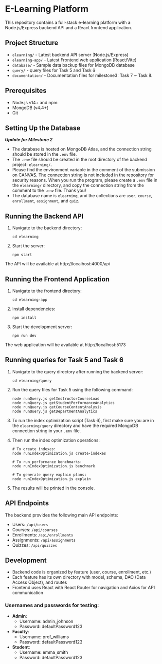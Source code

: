 # E-Learning Platform

This repository contains a full-stack e-learning platform with a Node.js/Express backend API and a React frontend application.

## Project Structure

- `elearning/` - Latest backend API server (Node.js/Express)
- `elearning-app/` - Latest Frontend web application (React/Vite)
- `database/` - Sample data backup files for MongoDB database
- `query/` - query files for Task 5 and Task 6
- `documentation/` - Documentation files for milestone3: Task 7 ~ Task 8.

## Prerequisites

- Node.js v14+ and npm
- MongoDB (v4.4+)
- Git

## Setting Up the Database

***Update for Milestone 2***
- The database is hosted on MongoDB Atlas, and the connection string should be stored in the `.env` file.
- The `.env` file should be created in the root directory of the backend project: `elearning/`.
- Please find the environment variable in the comment of the submission on CANVAS. The connection string is not included in the repository for security reasons. When you run the program, please create a `.env` file in the `elearning/` directory, and copy the connection string from the comment to the `.env` file. Thank you!
- The database name is `elearning`, and the collections are `user`, `course`, `enrollment`, `assignment`, and `quiz`.


## Running the Backend API

1. Navigate to the backend directory:
   ```
   cd elearning
   ```


2. Start the server:
   ```
   npm start
   ```

The API will be available at http://localhost:4000/api

## Running the Frontend Application

1. Navigate to the frontend directory:
   ```
   cd elearning-app
   ```

2. Install dependencies:
   ```
   npm install
   ```

3. Start the development server:
   ```
   npm run dev
   ```

The web application will be available at http://localhost:5173

## Running queries for Task 5 and Task 6
1. Navigate to the query directory after running the backend server:
   ```
   cd elearning/query
   ```
2. Run the query files for Task 5 using the following command:
   ```
   node runQuery.js getInstructorCourseLoad
   node runQuery.js getStudentPerformanceAnalytics
   node runQuery.js getCourseContentAnalysis
   node runQuery.js getDepartmentAnalytics
   ```
3. To run the index optimization script (Task 6), first make sure you are in the `elearning/query` directory and have the required MongoDB connection string in your `.env` file.

4. Then run the index optimization operations:
   ```
   # To create indexes:
   node runIndexOptimization.js create-indexes

   # To run performance benchmarks:
   node runIndexOptimization.js benchmark

   # To generate query explain plans:
   node runIndexOptimization.js explain
   ```

5. The results will be printed in the console.

## API Endpoints

The backend provides the following main API endpoints:

- Users: `/api/users`
- Courses: `/api/courses`
- Enrollments: `/api/enrollments`
- Assignments: `/api/assignments`
- Quizzes: `/api/quizzes`


## Development

- Backend code is organized by feature (user, course, enrollment, etc.)
- Each feature has its own directory with model, schema, DAO (Data Access Object), and routes
- Frontend uses React with React Router for navigation and Axios for API communication


### Usernames and passwords for testing:
- **Admin**: 
  - Username: admin_johnson
  - Password: defaultPassword123
- **Faculty**:
   - Username: prof_williams
   - Password: defaultPassword123
- **Student**:
   - Username: emma_smith
   - Password: defaultPassword123
